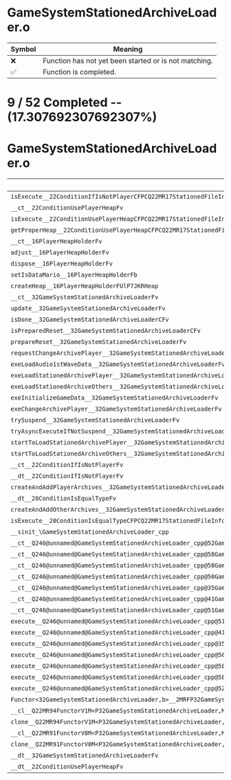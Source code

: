 # GameSystemStationedArchiveLoader.o
| Symbol | Meaning 
| ------------- | ------------- 
| :x: | Function has not yet been started or is not matching. 
| :white_check_mark: | Function is completed. 


# 9 / 52 Completed -- (17.307692307692307%)
# GameSystemStationedArchiveLoader.o
| Symbol | Decompiled? |
| ------------- | ------------- |
| `isExecute__22ConditionIfIsNotPlayerCFPCQ22MR17StationedFileInfo` | :white_check_mark: |
| `__ct__22ConditionUsePlayerHeapFv` | :white_check_mark: |
| `isExecute__22ConditionUsePlayerHeapCFPCQ22MR17StationedFileInfo` | :white_check_mark: |
| `getProperHeap__22ConditionUsePlayerHeapCFPCQ22MR17StationedFileInfo` | :white_check_mark: |
| `__ct__16PlayerHeapHolderFv` | :white_check_mark: |
| `adjust__16PlayerHeapHolderFv` | :white_check_mark: |
| `dispose__16PlayerHeapHolderFv` | :white_check_mark: |
| `setIsDataMario__16PlayerHeapHolderFb` | :white_check_mark: |
| `createHeap__16PlayerHeapHolderFUlP7JKRHeap` | :white_check_mark: |
| `__ct__32GameSystemStationedArchiveLoaderFv` | :x: |
| `update__32GameSystemStationedArchiveLoaderFv` | :x: |
| `isDone__32GameSystemStationedArchiveLoaderCFv` | :x: |
| `isPreparedReset__32GameSystemStationedArchiveLoaderCFv` | :x: |
| `prepareReset__32GameSystemStationedArchiveLoaderFv` | :x: |
| `requestChangeArchivePlayer__32GameSystemStationedArchiveLoaderFb` | :x: |
| `exeLoadAudio1stWaveData__32GameSystemStationedArchiveLoaderFv` | :x: |
| `exeLoadStationedArchivePlayer__32GameSystemStationedArchiveLoaderFv` | :x: |
| `exeLoadStationedArchiveOthers__32GameSystemStationedArchiveLoaderFv` | :x: |
| `exeInitializeGameData__32GameSystemStationedArchiveLoaderFv` | :x: |
| `exeChangeArchivePlayer__32GameSystemStationedArchiveLoaderFv` | :x: |
| `trySuspend__32GameSystemStationedArchiveLoaderFv` | :x: |
| `tryAsyncExecuteIfNotSuspend__32GameSystemStationedArchiveLoaderFRCQ22MR11FunctorBasePCc` | :x: |
| `startToLoadStationedArchivePlayer__32GameSystemStationedArchiveLoaderFb` | :x: |
| `startToLoadStationedArchiveOthers__32GameSystemStationedArchiveLoaderFv` | :x: |
| `__ct__22ConditionIfIsNotPlayerFv` | :x: |
| `__dt__22ConditionIfIsNotPlayerFv` | :x: |
| `createAndAddPlayerArchives__32GameSystemStationedArchiveLoaderFb` | :x: |
| `__dt__20ConditionIsEqualTypeFv` | :x: |
| `createAndAddOtherArchives__32GameSystemStationedArchiveLoaderFv` | :x: |
| `isExecute__20ConditionIsEqualTypeCFPCQ22MR17StationedFileInfo` | :x: |
| `__sinit_\GameSystemStationedArchiveLoader_cpp` | :x: |
| `__ct__Q246@unnamed@GameSystemStationedArchiveLoader_cpp@52GameSystemStationedArchiveLoaderLoadAudio1stWaveDataFv` | :x: |
| `__ct__Q246@unnamed@GameSystemStationedArchiveLoader_cpp@58GameSystemStationedArchiveLoaderLoadStationedArchivePlayerFv` | :x: |
| `__ct__Q246@unnamed@GameSystemStationedArchiveLoader_cpp@58GameSystemStationedArchiveLoaderLoadStationedArchiveOthersFv` | :x: |
| `__ct__Q246@unnamed@GameSystemStationedArchiveLoader_cpp@50GameSystemStationedArchiveLoaderInitializeGameDataFv` | :x: |
| `__ct__Q246@unnamed@GameSystemStationedArchiveLoader_cpp@35GameSystemStationedArchiveLoaderEndFv` | :x: |
| `__ct__Q246@unnamed@GameSystemStationedArchiveLoader_cpp@41GameSystemStationedArchiveLoaderSuspendedFv` | :x: |
| `__ct__Q246@unnamed@GameSystemStationedArchiveLoader_cpp@51GameSystemStationedArchiveLoaderChangeArchivePlayerFv` | :x: |
| `execute__Q246@unnamed@GameSystemStationedArchiveLoader_cpp@51GameSystemStationedArchiveLoaderChangeArchivePlayerCFP5Spine` | :x: |
| `execute__Q246@unnamed@GameSystemStationedArchiveLoader_cpp@41GameSystemStationedArchiveLoaderSuspendedCFP5Spine` | :x: |
| `execute__Q246@unnamed@GameSystemStationedArchiveLoader_cpp@35GameSystemStationedArchiveLoaderEndCFP5Spine` | :x: |
| `execute__Q246@unnamed@GameSystemStationedArchiveLoader_cpp@50GameSystemStationedArchiveLoaderInitializeGameDataCFP5Spine` | :x: |
| `execute__Q246@unnamed@GameSystemStationedArchiveLoader_cpp@58GameSystemStationedArchiveLoaderLoadStationedArchiveOthersCFP5Spine` | :x: |
| `execute__Q246@unnamed@GameSystemStationedArchiveLoader_cpp@58GameSystemStationedArchiveLoaderLoadStationedArchivePlayerCFP5Spine` | :x: |
| `execute__Q246@unnamed@GameSystemStationedArchiveLoader_cpp@52GameSystemStationedArchiveLoaderLoadAudio1stWaveDataCFP5Spine` | :x: |
| `Functor<32GameSystemStationedArchiveLoader,b>__2MRFP32GameSystemStationedArchiveLoaderM32GameSystemStationedArchiveLoaderFPCvPvb_vb_Q22MR94FunctorV1M<P32GameSystemStationedArchiveLoader,M32GameSystemStationedArchiveLoaderFPCvPvb_v,b>` | :x: |
| `__cl__Q22MR94FunctorV1M<P32GameSystemStationedArchiveLoader,M32GameSystemStationedArchiveLoaderFPCvPvb_v,b>CFv` | :x: |
| `clone__Q22MR94FunctorV1M<P32GameSystemStationedArchiveLoader,M32GameSystemStationedArchiveLoaderFPCvPvb_v,b>CFP7JKRHeap` | :x: |
| `__cl__Q22MR91FunctorV0M<P32GameSystemStationedArchiveLoader,M32GameSystemStationedArchiveLoaderFPCvPv_v>CFv` | :x: |
| `clone__Q22MR91FunctorV0M<P32GameSystemStationedArchiveLoader,M32GameSystemStationedArchiveLoaderFPCvPv_v>CFP7JKRHeap` | :x: |
| `__dt__32GameSystemStationedArchiveLoaderFv` | :x: |
| `__dt__22ConditionUsePlayerHeapFv` | :x: |
